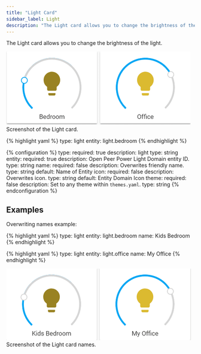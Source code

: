 ```yaml
---
title: "Light Card"
sidebar_label: Light
description: "The Light card allows you to change the brightness of the light."
---
```


The Light card allows you to change the brightness of the light.

<p class='img'>
<img src='/images/lovelace/lovelace_light_card.png' alt='Screenshot of the Light card'>
Screenshot of the Light card.
</p>

{% highlight yaml %}
type: light
entity: light.bedroom
{% endhighlight %}

{% configuration %}
type:
  required: true
  description: light
  type: string
entity:
  required: true
  description: Open Peer Power Light Domain entity ID.
  type: string
name:
  required: false
  description: Overwrites friendly name.
  type: string
  default: Name of Entity
icon:
  required: false
  description: Overwrites icon.
  type: string
  default: Entity Domain Icon
theme:
  required: false
  description: Set to any theme within `themes.yaml`.
  type: string
{% endconfiguration %}

## Examples

Overwriting names example:

{% highlight yaml %}
type: light
entity: light.bedroom
name: Kids Bedroom
{% endhighlight %}

{% highlight yaml %}
type: light
entity: light.office
name: My Office
{% endhighlight %}

<p class='img'>
<img src='/images/lovelace/lovelace_light_complex_card.png' alt='Screenshot of the Light card'>
Screenshot of the Light card names.
</p>
